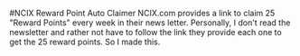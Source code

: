 #NCIX Reward Point Auto Claimer
NCIX.com provides a link to claim 25 "Reward Points" every week in their
news letter. Personally, I don't read the newsletter and rather not have
to follow the link they provide each one to get the 25 reward points. So
I made this.

